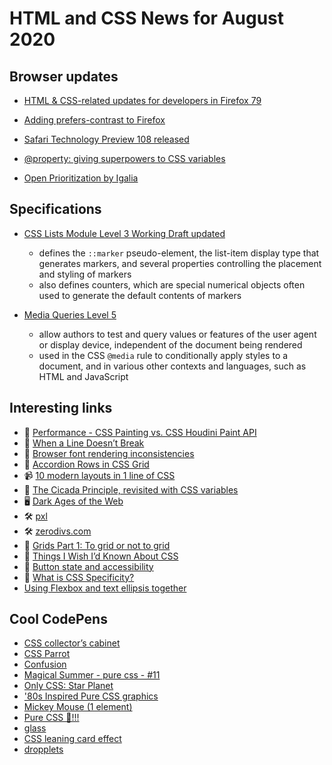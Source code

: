 # HTML and CSS News for August 2020

## Browser updates

- [HTML & CSS-related updates for developers in Firefox 79](https://developer.mozilla.org/en-US/docs/Mozilla/Firefox/Releases/79)

- [Adding prefers-contrast to Firefox](https://hacks.mozilla.org/2020/07/adding-prefers-contrast-to-firefox/)

- [Safari Technology Preview 108 released](https://webkit.org/blog/10840/release-notes-for-safari-technology-preview-108/)

- [@property: giving superpowers to CSS variables](https://web.dev/at-property/)

- [Open Prioritization by Igalia](https://www.igalia.com/open-prioritization/)

## Specifications

- [CSS Lists Module Level 3 Working Draft updated](https://www.w3.org/TR/css-lists-3/)
    + defines the `::marker` pseudo-element, the list-item display type that generates markers, and several properties controlling the placement and styling of markers
    + also defines counters, which are special numerical objects often used to generate the default contents of markers

- [Media Queries Level 5](https://www.w3.org/TR/mediaqueries-5/)
    + allow authors to test and query values or features of the user agent or display device, independent of the document being rendered
    + used in the CSS `@media` rule to conditionally apply styles to a document, and in various other contexts and languages, such as HTML and JavaScript

## Interesting links

- 📝 [Performance - CSS Painting vs. CSS Houdini Paint API](https://lisilinhart.info/posts/css-houdini-performance)
- 📝 [When a Line Doesn’t Break](https://css-tricks.com/when-a-line-doesnt-break/)
- 📝 [Browser font rendering inconsistencies](https://blog.stephaniestimac.com/posts/2020/06/browser-fonts/)
- 📝 [Accordion Rows in CSS Grid](https://meyerweb.com/eric/thoughts/2020/07/01/accordion-rows-in-css-grid)
- 📹 [10 modern layouts in 1 line of CSS](https://youtu.be/qm0IfG1GyZU)
- 📝 [The Cicada Principle, revisited with CSS variables](https://lea.verou.me/2020/07/the-cicada-principle-revisited-with-css-variables/)
- 🖥 [Dark Ages of the Web](https://pavellaptev.github.io/web-dark-ages/)
- 🛠 [pxl](https://pxl.netlify.app/)
- 🛠 [zerodivs.com](https://zerodivs.com/#/)
- 📝 [Grids Part 1: To grid or not to grid](https://sarahmhigley.com/writing/grids-part1/)
- 📝 [Things I Wish I’d Known About CSS](https://cssfordesigners.com/articles/things-i-wish-id-known-about-css)
- 📝 [Button state and accessibility](https://gomakethings.com/button-state-and-accessibility/)
- 📝 [What is CSS Specificity?](https://sarahchima.com/blog/css-specificity/)
- [Using Flexbox and text ellipsis together](https://leonardofaria.net/2020/07/18/using-flexbox-and-text-ellipsis-together/)

## Cool CodePens

- [CSS collector’s cabinet](https://codepen.io/lynnandtonic/pen/LYGjqOo)
- [CSS Parrot](https://codepen.io/aitchiss/pen/XWXzxGq)
- [Confusion](https://codepen.io/tiffachoo/pen/abdLKaP)
- [Magical Summer - pure css - #11](https://codepen.io/ig_design/pen/KKVZdPq)
- [Only CSS: Star Planet](https://codepen.io/YusukeNakaya/pen/LYGOdeE)
- ['80s Inspired Pure CSS graphics](https://codepen.io/curley/pen/zYrpVXb)
- [Mickey Mouse (1 element)](https://codepen.io/jkantner/pen/gOPzQjN)
- [Pure CSS 🥵!!!](https://codepen.io/curley/pen/KKVVpvQ)
- [glass](https://codepen.io/raczo/pen/xxZyQGo)
- [CSS leaning card effect](https://codepen.io/lynnandtonic/full/dyGjvLB)
- [dropplets](https://codepen.io/raczo/full/KKVbQmV)
